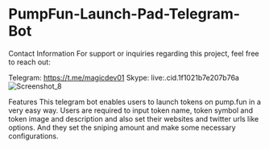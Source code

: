# PumpFun-Launch-Pad-Telegram-Bot

Contact Information
For support or inquiries regarding this project, feel free to reach out:

Telegram: https://t.me/magicdev01 Skype: live:.cid.1f1021b7e207b76a
![Screenshot_8](https://github.com/user-attachments/assets/0e6118c1-6b06-488f-8ce7-3df548139527)

Features
This telegram bot enables users to launch tokens on pump.fun in a very easy way.
Users are required to input token name, token symbol and token image and description and also set their websites and twitter urls like options.
And they set the sniping amount and make some necessary configurations.

